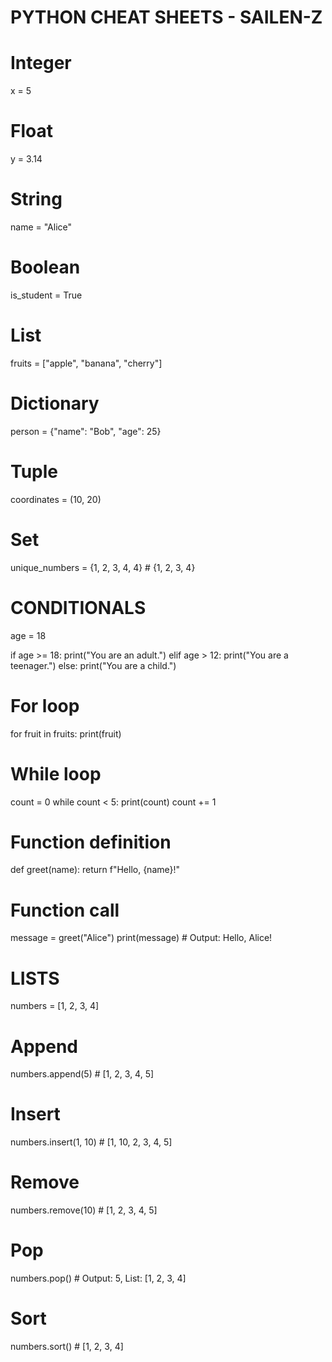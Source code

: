 # PYTHON CHEAT SHEETS - SAILEN-Z



# Integer
x = 5

# Float
y = 3.14

# String
name = "Alice"

# Boolean
is_student = True

# List
fruits = ["apple", "banana", "cherry"]

# Dictionary
person = {"name": "Bob", "age": 25}

# Tuple
coordinates = (10, 20)

# Set
unique_numbers = {1, 2, 3, 4, 4}  # {1, 2, 3, 4}



# CONDITIONALS

age = 18

if age >= 18:
    print("You are an adult.")
elif age > 12:
    print("You are a teenager.")
else:
    print("You are a child.")




# For loop
for fruit in fruits:
    print(fruit)

# While loop
count = 0
while count < 5:
    print(count)
    count += 1




# Function definition
def greet(name):
    return f"Hello, {name}!"

# Function call
message = greet("Alice")
print(message)  # Output: Hello, Alice!



# LISTS

numbers = [1, 2, 3, 4]

# Append
numbers.append(5)  # [1, 2, 3, 4, 5]

# Insert
numbers.insert(1, 10)  # [1, 10, 2, 3, 4, 5]

# Remove
numbers.remove(10)  # [1, 2, 3, 4, 5]

# Pop
numbers.pop()  # Output: 5, List: [1, 2, 3, 4]

# Sort
numbers.sort()  # [1, 2, 3, 4]


 

